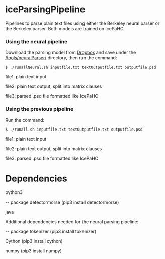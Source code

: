 # iceParsingPipeline

Pipelines to parse plain text files using either the Berkeley neural 
parser or the Berkeley parser. Both models are trained on IcePaHC.

### Using the neural pipeline

Download the parsing model from [Dropbox](https://www.dropbox.com/s/adblf1hh9ckxdg0/_dev%3D83.54.pt?dl=0) and save under the [/tools/neuralParser/](https://github.com/antonkarl/iceParsingPipeline/tree/master/tools/neuralParser) directory, then run the command:

```
$ ./runallNeural.sh inputfile.txt textOutputfile.txt outputfile.psd
```

file1: plain text input

file2: plain text output, split into matrix clauses

file3: parsed .psd file formatted like IcePaHC

### Using the previous pipeline

Run the command:

```
$ ./runall.sh inputfile.txt textOutputfile.txt outputfile.psd
```

file1: plain text input

file2: plain text output, split into matrix clauses

file3: parsed .psd file formatted like IcePaHC


# Dependencies

python3

-- package detectormorse (pip3 install detectormorse)

java

Additional dependencies needed for the neural parsing pipeline:

-- package tokenizer (pip3 install tokenizer)

Cython (pip3 install cython)

numpy (pip3 install numpy)

